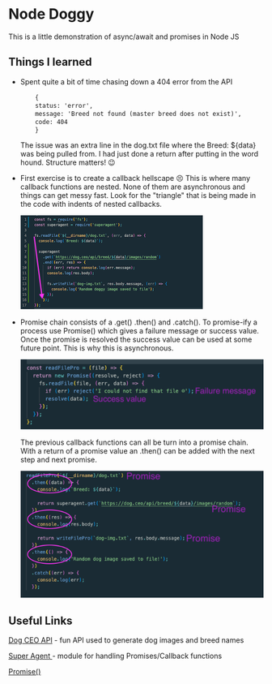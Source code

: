 # Node Doggy

This is a little demonstration of async/await and promises in Node JS

## Things I learned

- Spent quite a bit of time chasing down a 404 error from the API

  ```
      {
      status: 'error',
      message: 'Breed not found (master breed does not exist)',
      code: 404
      }
  ```

  The issue was an extra line in the dog.txt file where the Breed: ${data} was being pulled from. I had just done a return after putting in the word hound. Structure matters! 😉

- First exercise is to create a callback hellscape 😣
  This is where many callback functions are nested. None of them are asynchronous and things can get messy fast. Look for the "triangle" that is being made in the code with indents of nested callbacks.

  ![](./README-screenshots/callback-hell-triangle.png)

- Promise chain consists of a .get() .then() and .catch(). To promise-ify a process use Promise() which gives a failure message or success value. Once the promise is resolved the success value can be used at some future point. This is why this is asynchronous.

  ![](./README-screenshots/promise-ifying.png)

  The previous callback functions can all be turn into a promise chain. With a return of a promise value an .then() can be added with the next step and next promise.

  ![](./README-screenshots/promise-chain.png)

## Useful Links

[Dog CEO API](https://dog.ceo/dog-api/documentation/breed) - fun API used to generate dog images and breed names

[Super Agent ](https://www.npmjs.com/package/superagent) - module for handling Promises/Callback functions

[Promise()](https://developer.mozilla.org/en-US/docs/Web/JavaScript/Reference/Global_Objects/Promise)
